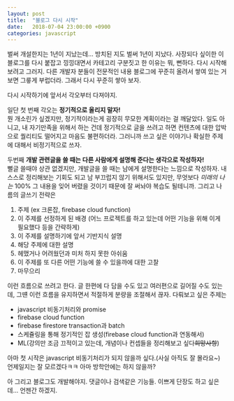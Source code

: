 ```yaml
---
layout: post
title:  "블로그 다시 시작"
date:   2018-07-04 23:00:00 +0900
categories: javascript
---
```


벌써 개설한지는 1년이 지났는데... 방치된 지도 벌써 1년이 지났다. 사장되다 싶이한 이 블로그를 다시 붙잡고 낑낑대면서 카테고리 구분짓고 한 이유는 뭐, 뻔하다. 다시 시작해 보려고 그러지. 다른 개발자 분들이 전문적인 내용 블로그에 꾸준히 올려서 쌓여 있는 거 보면 그릏게 부럽더라. 그래서 다시 꾸준히 쌓아 보자.

다시 시작하기에 앞서서 각오부터 다져야지.

일단 첫 번째 각오는 **정기적으로 올리지 말자!**  
뭔 개소린가 싶겠지만, 정기적이라는게 굉장히 무모한 계획이라는 걸 깨달았다. 일도 아니고, 내 자기만족을 위해서 하는 건데 정기적으로 글을 쓰려고 하면 컨텐츠에 대한 압박으로 퀄리티도 떨어지고 마음도 불편하더라. 그러니까 쓰고 싶은 이야기나 확실한 주제에 대해서 비정기적으로 쓰자.

두번째 **개발 관련글을 쓸 때는 다른 사람에게 설명해 준다는 생각으로 작성하자!**  
뻘글 쓸때야 상관 없겠지만, 개발글을 쓸 때는 남에게 설명한다는 느낌으로 작성하자. 내 스스로 정리해보는 기회도 되고 남 부끄럽지 않기 위해서도 있지만, 무엇보다 *미래의 나는* 100% 그 내용을 잊어 버렸을 것이기 때문에 잘 써놔야 복습도 될테니까. 그리고 나름의 글쓰기 전략은
1. 주제 (ex 크론잡, firebase cloud function)
2. 이 주제를 선정하게 된 배경
(어느 프로젝트를 하고 있는데 어떤 기능을 위해 이게 필요했다 등을 간략하게)
3. 이 주제를 설명하기에 앞서 기반지식 설명
4. 해당 주제에 대한 설명
5. 헤맸거나 어려웠던과 미처 하지 못한 아쉬움
6. 이 주제를 또 다른 어떤 기능에 쓸 수 있을까에 대한 고찰
7. 마무으리

이런 흐름으로 쓰려고 한다. 글 한편에 다 담을 수도 있고 여러편으로 길어질 수도 있는데, 그떈 이런 흐름을 유지하면서 적절하게 분량을 조절해서 끊자.
다뤄보고 싶은 주제는
* javascript 비동기처리와 promise
* firebase cloud function
* firebase firestore transaction과 batch
* 스케쥴링을 통해 정기적인 잡 생성(firebase cloud function과 연동해서)
* ML(강의만 조금 끄적이고 있는데, 개념이나 컨셉들을 정리해보고 싶다<del>희망사항</del>)

아마 첫 시작은 javascript 비동기처리가 되지 않을까 싶다.(사실 아직도 잘 몰라요~) 언제일지는 잘 모르겠다ㅋㅋ 아마 방학안에는 하지 않을까?

아 그리고 블로그도 개발해야지. 댓글이나 검색같은 기능들. 이쁘게 단장도 하고 싶은데... 언젠간 하겠지.
